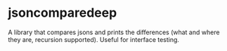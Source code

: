 # jsoncomparedeep
A library that compares jsons and prints the differences (what and where they are, recursion supported). Useful for interface testing.
